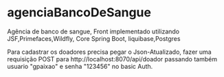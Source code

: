 # agenciaBancoDeSangue
Agência de banco de sangue, Front implementado utilizando JSF,Primefaces,Wildfly, Core Spring Boot, liquibase,Postgres

Para cadastrar os doadores precisa pegar o Json-Atualizado, fazer uma requisição POST para http://localhost:8070/api/doador passando também usuario "gpaixao" e senha "123456" no basic Auth.
